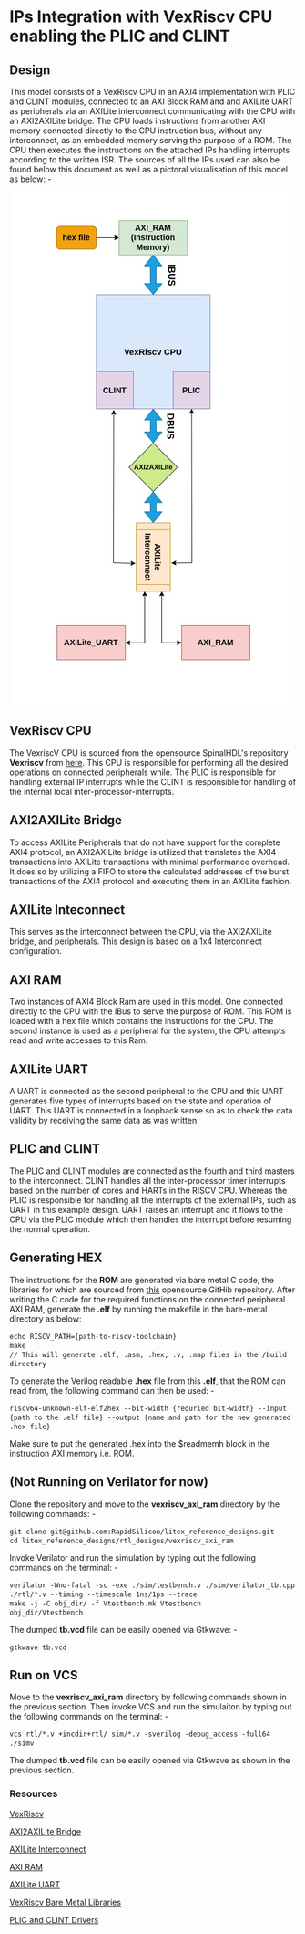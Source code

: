 # IPs Integration with VexRiscv CPU enabling the PLIC and CLINT

## Design
This model consists of a VexRiscv CPU in an AXI4 implementation with PLIC and CLINT modules, connected to an AXI Block RAM and and AXILite UART as peripherals via an AXILite interconnect communicating with the CPU with an AXI2AXILite bridge. The CPU loads instructions from another AXI memory connected directly to the CPU instruction bus, without any interconnect, as an embedded memory serving the purpose of a ROM. The CPU then executes the instructions on the attached IPs handling interrupts according to the written ISR. The sources of all the IPs used can also be found below this document as well as a pictoral visualisation of this model as below: -

<p align="center">
  <img src="./../../docs/vex_soc_plic_clint.jpg" />
</p>

## VexRiscv CPU
The VexriscV CPU is sourced from the opensource SpinalHDL's repository **Vexriscv** from [here](https://github.com/SpinalHDL/VexRiscv/blob/master/src/main/scala/vexriscv/demo/VexRiscvAxi4LinuxPlicClint.scala). This CPU is responsible for performing all the desired operations on connected peripherals while. The PLIC is responsible for handling external IP interrupts while the CLINT is responsible for handling of the internal local inter-processor-interrupts.

## AXI2AXILite Bridge
To access AXILite Peripherals that do not have support for the complete AXI4 protocol, an AXI2AXILite bridge is utilized that translates the AXI4 transactions into AXILite transactions with minimal performance overhead. It does so by utilizing a FIFO to store the calculated addresses of the burst transactions of the AXI4 protocol and executing them in an AXILite fashion.

## AXILite Inteconnect
This serves as the interconnect between the CPU, via the AXI2AXILite bridge, and peripherals. This design is based on a 1x4 Interconnect configuration.

## AXI RAM
Two instances of AXI4 Block Ram are used in this model. One connected directly to the CPU with the IBus to serve the purpose of ROM. This ROM is loaded with a hex file which contains the instructions for the CPU. The second instance is used as a peripheral for the system, the CPU attempts read and write accesses to this Ram.

## AXILite UART
A UART is connected as the second peripheral to the CPU and this UART generates five types of interrupts based on the state and operation of UART. This UART is connected in a loopback sense so as to check the data validity by receiving the same data as was written.

## PLIC and CLINT
The PLIC and CLINT modules are connected as the fourth and third masters to the interconnect. CLINT handles all the inter-processor timer interrupts based on the number of cores and HARTs in the RISCV CPU. Whereas the PLIC is responsible for handling all the interrupts of the external IPs, such as UART in this example design. UART raises an interrupt and it flows to the CPU via the PLIC module which then handles the interrupt before resuming the normal operation.

## Generating HEX
The instructions for the **ROM** are generated via bare metal C code, the libraries for which are sourced from [this](https://github.com/SpinalHDL/VexRiscvSocSoftware) opensource GitHib repository. After writing the C code for the required functions on the connected peripheral AXI RAM, generate the **.elf** by running the makefile in the bare-metal directory as below:
```
echo RISCV_PATH={path-to-riscv-toolchain}
make
// This will generate .elf, .asm, .hex, .v, .map files in the /build directory
```
To generate the Verilog readable **.hex** file from this **.elf**, that the ROM can read from, the following command can then be used: -
```
riscv64-unknown-elf-elf2hex --bit-width {requried bit-width} --input {path to the .elf file} --output {name and path for the new generated .hex file}
```
Make sure to put the generated .hex into the $readmemh block in the instruction AXI memory i.e. ROM.

## (Not Running on Verilator for now)
Clone the repository and move to the **vexriscv_axi_ram** directory by the following commands: -
```
git clone git@github.com:RapidSilicon/litex_reference_designs.git
cd litex_reference_designs/rtl_designs/vexriscv_axi_ram
```
Invoke Verilator and run the simulation by typing out the following commands on the terminal: -
```
verilator -Wno-fatal -sc -exe ./sim/testbench.v ./sim/verilator_tb.cpp ./rtl/*.v --timing --timescale 1ns/1ps --trace
make -j -C obj_dir/ -f Vtestbench.mk Vtestbench
obj_dir/Vtestbench
```
The dumped **tb.vcd** file can be easily opened via Gtkwave: -
```
gtkwave tb.vcd
```

## Run on VCS
Move to the **vexriscv_axi_ram** directory by following commands shown in the previous section. Then invoke VCS and run the simulaiton by typing out the following commands on the terminal: -
```
vcs rtl/*.v +incdir+rtl/ sim/*.v -sverilog -debug_access -full64
./simv
```
The dumped **tb.vcd** file can be easily opened via Gtkwave as shown in the previous section.

### Resources
[VexRiscv](https://github.com/SpinalHDL/VexRiscv/blob/master/src/main/scala/vexriscv/demo/VexRiscvAxi4LinuxPlicClint.scala)

[AXI2AXILite Bridge](https://github.com/ZipCPU/wb2axip/blob/master/rtl/axi2axilite.v)

[AXILite Interconnect](https://github.com/alexforencich/verilog-axi/blob/master/rtl/axil_interconnect.v)

[AXI RAM](https://github.com/alexforencich/verilog-axi/blob/master/rtl/axi_ram.v)

[AXILite UART](https://github.com/freecores/uart16550)

[VexRiscv Bare Metal Libraries](https://github.com/SpinalHDL/VexRiscvSocSoftware) 

[PLIC and CLINT Drivers](https://github.com/SpinalHDL/SaxonSoc)
